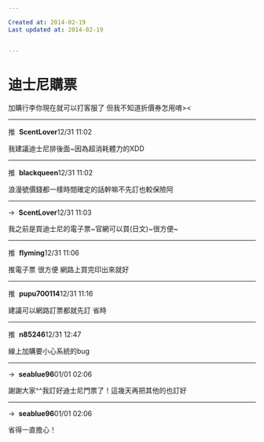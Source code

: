 ```yaml
---

Created at: 2014-02-19
Last updated at: 2014-02-19


---
```


# 迪士尼購票


加購行李你現在就可以打客服了 但我不知道折價券怎用唷><

* * *

推  **ScentLover**12/31 11:02

我建議迪士尼排後面~因為超消耗體力的XDD

* * *

推  **blackqueen**12/31 11:02

浪漫號價錢都一樣時間確定的話幹嘛不先訂也較保險阿

* * *

→  **ScentLover**12/31 11:03

我之前是買迪士尼的電子票~官網可以買(日文)~很方便~

* * *

推  **flyming**12/31 11:06

推電子票 很方便 網路上買完印出來就好

* * *

推  **pupu700114**12/31 11:16

建議可以網路訂票都就先訂 省時

* * *

推  **n85246**12/31 12:47

線上加購要小心系統的bug

* * *

→  **seablue96**01/01 02:06

謝謝大家^^我訂好迪士尼門票了！這幾天再把其他的也訂好

* * *

→  **seablue96**01/01 02:06

省得一直擔心！

